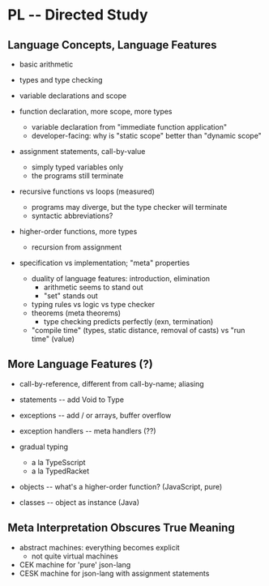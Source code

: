 # PL -- Directed Study

Language Concepts, Language Features
------------------------------------

- basic arithmetic
- types and type checking 
- variable declarations and scope
- function declaration, more scope, more types
  - variable declaration from "immediate function application"
  - developer-facing: why is "static scope" better than "dynamic scope"
- assignment statements, call-by-value 
  - simply typed variables only 
  - the programs still terminate 
- recursive functions vs loops (measured)
  - programs may diverge, but the type checker will terminate
  - syntactic abbreviations?
- higher-order functions, more types 
  - recursion from assignment 

- specification vs implementation; "meta" properties 
  - duality of language features: introduction, elimination
    - arithmetic seems to stand out 
    - "set" stands out 
  - typing rules vs logic vs type checker 
  - theorems (meta theorems)
    - type checking predicts perfectly (exn, termination)
  - "compile time" (types, static distance, removal of casts)
    vs
    "run time" (value)

More Language Features (?)
----------------------

  - call-by-reference, different from call-by-name; aliasing

  - statements -- add Void to Type 

  - exceptions -- add / or arrays, buffer overflow 
  - exception handlers -- meta handlers (??)

  - gradual typing
    - a la TypeSscript 
    - a la TypedRacket 

  - objects -- what's a higher-order function? (JavaScript, pure)
  - classes -- object as instance (Java) 

Meta Interpretation Obscures True Meaning
-----------------------------------------

- abstract machines: everything becomes explicit 
  - not quite virtual machines 
- CEK machine for 'pure' json-lang
- CESK machine for json-lang with assignment statements


